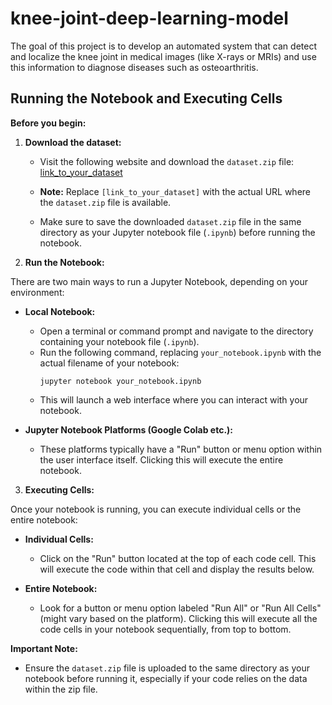 # knee-joint-deep-learning-model
The goal of this project is to develop an automated system that can detect and localize the knee joint in medical images (like X-rays or MRIs) and use this information to diagnose diseases such as osteoarthritis.
## Running the Notebook and Executing Cells

**Before you begin:**

1. **Download the dataset:**

   * Visit the following website and download the `dataset.zip` file: [link_to_your_dataset](link_to_your_dataset)
   * **Note:** Replace `[link_to_your_dataset]` with the actual URL where the `dataset.zip` file is available.

   * Make sure to save the downloaded `dataset.zip` file in the same directory as your Jupyter notebook file (`.ipynb`) before running the notebook.
2. **Run the Notebook:**

There are two main ways to run a Jupyter Notebook, depending on your environment:

* **Local Notebook:**
    * Open a terminal or command prompt and navigate to the directory containing your notebook file (`.ipynb`).
    * Run the following command, replacing `your_notebook.ipynb` with the actual filename of your notebook:
        ```
        jupyter notebook your_notebook.ipynb
        ```
    * This will launch a web interface where you can interact with your notebook.

* **Jupyter Notebook Platforms (Google Colab etc.):**
    * These platforms typically have a "Run" button or menu option within the user interface itself. Clicking this will execute the entire notebook.


3. **Executing Cells:**

Once your notebook is running, you can execute individual cells or the entire notebook:

* **Individual Cells:**
    * Click on the "Run" button located at the top of each code cell. This will execute the code within that cell and display the results below.

* **Entire Notebook:**
    * Look for a button or menu option labeled "Run All" or "Run All Cells" (might vary based on the platform). Clicking this will execute all the code cells in your notebook sequentially, from top to bottom.


**Important Note:**

* Ensure the `dataset.zip` file is uploaded to the same directory as your notebook before running it, especially if your code relies on the data within the zip file.
